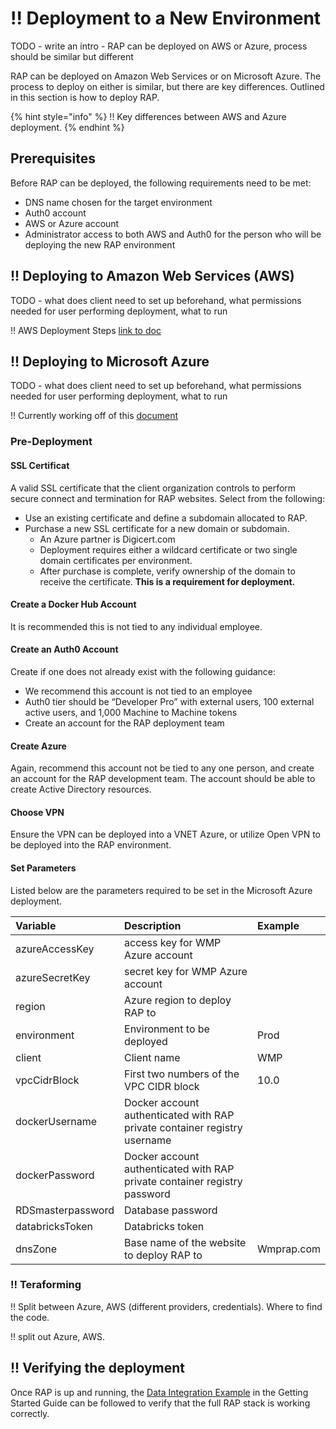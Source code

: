 # !! Deployment to a New Environment

TODO - write an intro - RAP can be deployed on AWS or Azure, process should be similar but different

RAP can be deployed on Amazon Web Services or on Microsoft Azure. The process to deploy on either is similar, but there are key differences. Outlined in this section is how to deploy RAP.

{% hint style="info" %}
!! Key differences between AWS and Azure deployment.
{% endhint %}

## Prerequisites

Before RAP can be deployed, the following requirements need to be met:

* DNS name chosen for the target environment
* Auth0 account
* AWS or Azure account
* Administrator access to both AWS and Auth0 for the person who will be deploying the new RAP environment

## !! Deploying to Amazon Web Services \(AWS\)

TODO - what does client need to set up beforehand, what permissions needed for user performing deployment, what to run

!! AWS Deployment Steps [link to doc](https://westmonroepartners1.sharepoint.com/:w:/r/sites/Technology/_layouts/15/Doc.aspx?sourcedoc=%7B418824AA-8266-4D46-A551-78EF8371A901%7D&file=AWS%20pre%20deployment.docx&action=default&mobileredirect=true)



## !! Deploying to Microsoft Azure

TODO - what does client need to set up beforehand, what permissions needed for user performing deployment, what to run

!! Currently working off of this [document](https://westmonroepartners1.sharepoint.com/:w:/r/sites/Technology/_layouts/15/Doc.aspx?sourcedoc=%7B9F621784-AD4C-4B1F-A1A9-909FF39BF74B%7D&file=Azure%20deployment.docx&action=default&mobileredirect=true)

### Pre-Deployment

#### SSL Certificat

A valid SSL certificate that the client organization controls to perform secure connect and termination for RAP websites. Select from the following:

* Use an existing certificate and define a subdomain allocated to RAP.
* Purchase a new SSL certificate for a new domain or subdomain.
  * An Azure partner is Digicert.com
  * Deployment requires either a wildcard certificate or two single domain certificates per environment.
  * After purchase is complete, verify ownership of the domain to receive the certificate. **This is a requirement for deployment.**

#### **Create a Docker Hub Account**

It is recommended this is not tied to any individual employee.

#### Create an Auth0 Account

Create if one does not already exist with the following guidance:

* We recommend this account is not tied to an employee 
* Auth0 tier should be “Developer Pro” with external users, 100 external active users, and 1,000 Machine to Machine tokens
* Create an account for the RAP deployment team 

#### Create Azure

Again, recommend this account not be tied to any one person, and create an account for the RAP development team. The account should be able to create Active Directory resources.

#### Choose VPN

Ensure the VPN can be deployed into a VNET Azure, or utilize Open VPN to be deployed into the RAP environment.

#### Set Parameters 

Listed below are the parameters required to be set in the Microsoft Azure deployment.

| Variable | Description | Example |
| :--- | :--- | :--- |
| azureAccessKey | access key for WMP Azure account |  |
| azureSecretKey | secret key for WMP Azure account |  |
| region | Azure region to deploy RAP to |  |
| environment | Environment to be deployed | Prod |
| client | Client name | WMP |
| vpcCidrBlock | First two numbers of the VPC CIDR block | 10.0 |
| dockerUsername | Docker account authenticated with RAP private container registry username |  |
| dockerPassword | Docker account authenticated with RAP private container registry password |  |
| RDSmasterpassword | Database password |  |
| databricksToken | Databricks token |  |
| dnsZone | Base name of the website to deploy RAP to | Wmprap.com |

### !! Teraforming

!! Split between Azure, AWS \(different providers, credentials\). Where to find the code.

!! split out Azure, AWS.



## !! Verifying the deployment

Once RAP is up and running, the [Data Integration Example](../getting-started-guide/data-integration-example/) in the Getting Started Guide can be followed to verify that the full RAP stack is working correctly.


